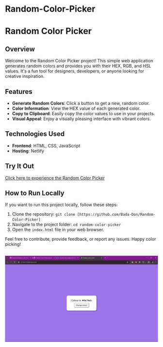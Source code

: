 # Random-Color-Picker
# Random Color Picker

## Overview

Welcome to the Random Color Picker project! This simple web application generates random colors and provides you with their HEX, RGB, and HSL values. It's a fun tool for designers, developers, or anyone looking for creative inspiration.

## Features

- **Generate Random Colors**: Click a button to get a new, random color.
- **Color Information**: View the HEX value of each generated color.
- **Copy to Clipboard**: Easily copy the color values to use in your projects.
- **Visual Appeal**: Enjoy a visually pleasing interface with vibrant colors.

## Technologies Used

- **Frontend**: HTML, CSS, JavaScript
- **Hosting**: Netlify

## Try It Out

[Click here to experience the Random Color Picker](https://randomcolorpick.netlify.app/)

## How to Run Locally

If you want to run this project locally, follow these steps:

1. Clone the repository: `git clone [https://github.com/Bada-Don/Random-Color-Picker]`
2. Navigate to the project folder: `cd random-color-picker`
3. Open the `index.html` file in your web browser.

Feel free to contribute, provide feedback, or report any issues. Happy color picking!

![Alt text](image.png)
---


